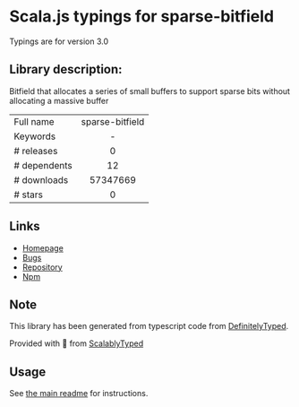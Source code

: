 
# Scala.js typings for sparse-bitfield

Typings are for version 3.0

## Library description:
Bitfield that allocates a series of small buffers to support sparse bits without allocating a massive buffer

|                    |                 |
| ------------------ | :-------------: |
| Full name          | sparse-bitfield |
| Keywords           | - |
| # releases         | 0 |
| # dependents       | 12 |
| # downloads        | 57347669 |
| # stars            | 0 |

## Links
- [Homepage](https://github.com/mafintosh/sparse-bitfield)
- [Bugs](https://github.com/mafintosh/sparse-bitfield/issues)
- [Repository](https://github.com/mafintosh/sparse-bitfield)
- [Npm](https://www.npmjs.com/package/sparse-bitfield)
    


## Note
This library has been generated from typescript code from [DefinitelyTyped](https://definitelytyped.org).

Provided with :purple_heart: from [ScalablyTyped](https://github.com/oyvindberg/ScalablyTyped)

## Usage
See [the main readme](../../readme.md) for instructions.


